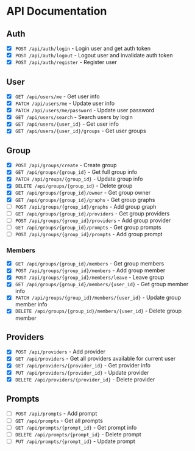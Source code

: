 # API Documentation

## Auth
- [X] `POST /api/auth/login` - Login user and get auth token
- [X] `POST /api/auth/logout` - Logout user and invalidate auth token
- [X] `POST /api/auth/register` - Register user

## User
- [X] `GET /api/users/me` - Get user info
- [X] `PATCH /api/users/me` - Update user info
- [X] `PATCH /api/users/me/password` - Update user password
- [X] `GET /api/users/search` - Search users by login
- [X] `GET /api/users/{user_id}` - Get user info
- [X] `GET /api/users/{user_id}/groups` - Get user groups

## Group
- [X] `POST /api/groups/create` - Create group
- [X] `GET /api/groups/{group_id}` - Get full group info
- [X] `PATCH /api/groups/{group_id}` - Update group info
- [X] `DELETE /api/groups/{group_id}` - Delete group
- [X] `GET /api/groups/{group_id}/owner` - Get group owner
- [X] `GET /api/groups/{group_id}/graphs` - Get group graphs
- [ ] `POST /api/groups/{group_id}/graphs` - Add group graph
- [ ] `GET /api/groups/{group_id}/providers` - Get group providers
- [ ] `POST /api/groups/{group_id}/providers` - Add group provider
- [ ] `GET /api/groups/{group_id}/prompts` - Get group prompts
- [ ] `POST /api/groups/{group_id}/prompts` - Add group prompt

### Members
- [X] `GET /api/groups/{group_id}/members` - Get group members
- [X] `POST /api/groups/{group_id}/members` - Add group member
- [X] `POST /api/groups/{group_id}/members/leave` - Leave group
- [X] `GET /api/groups/{group_id}/members/{user_id}` - Get group member info
- [X] `PATCH /api/groups/{group_id}/members/{user_id}` - Update group member info
- [X] `DELETE /api/groups/{group_id}/members/{user_id}` - Delete group member

## Providers
- [X] `POST /api/providers` - Add provider
- [X] `GET /api/providers` - Get all providers available for current user
- [X] `GET /api/providers/{provider_id}` - Get provider info
- [X] `PUT /api/providers/{provider_id}` - Update provider
- [X] `DELETE /api/providers/{provider_id}` - Delete provider

## Prompts
- [ ] `POST /api/prompts` - Add prompt
- [ ] `GET /api/prompts` - Get all prompts
- [ ] `GET /api/prompts/{prompt_id}` - Get prompt info
- [ ] `DELETE /api/prompts/{prompt_id}` - Delete prompt
- [ ] `PUT /api/prompts/{prompt_id}` - Update prompt
